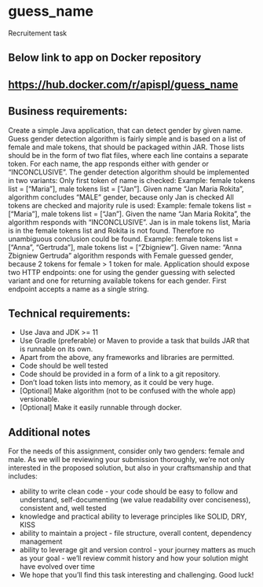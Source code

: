 # guess_name
Recruitement task
## Below link to app on Docker repository
## https://hub.docker.com/r/apispl/guess_name

## Business requirements:

Create a simple Java application, that can detect gender by given name. Guess gender detection algorithm is fairly simple and is based on a list of female and male tokens,
that should be packaged within JAR. Those lists should be in the form of two flat files, where each line contains a separate token. For each name,
the app responds either with gender or “INCONCLUSIVE”. The gender detection algorithm should be implemented in two variants: 
Only first token of name is checked: 
Example: female tokens list = [“Maria”], male tokens list = [“Jan”]. Given name “Jan Maria Rokita”, algorithm concludes “MALE” gender, because only Jan is checked
All tokens are checked and majority rule is used:
Example: female tokens list =  [“Maria”],  male tokens list =  [“Jan”]. Given the name “Jan Maria Rokita”, the algorithm responds with “INCONCLUSIVE”. Jan is in male tokens list, Maria is in the female tokens list and Rokita is not found. Therefore no unambiguous conclusion could be found.
Example: female tokens list = [“Anna”, “Gertruda”], male tokens list = [“Zbigniew”]. Given name: “Anna Zbigniew Gertruda” algorithm responds with Female guessed gender, because 2 tokens for female > 1 token for male.
Application should expose two HTTP endpoints: one for using the gender guessing with selected variant and one for returning available tokens for each gender. First endpoint accepts a name as a single string.


## Technical requirements:

* Use Java and JDK >= 11
* Use Gradle (preferable) or Maven to provide a task that builds JAR that is runnable on its own.
* Apart from the above, any frameworks and libraries are permitted.
* Code should be well tested
* Code should be provided in a form of a link to a git repository.
* Don’t load token lists into memory, as it could be very huge.
* [Optional] Make algorithm (not to be confused with the whole app) versionable.
* [Optional] Make it easily runnable through docker.

## Additional notes

For the needs of this assignment, consider only two genders: female and male.
As we will be reviewing your submission thoroughly, we’re not only interested in the proposed solution, but also in your craftsmanship and that includes:
* ability to write clean code - your code should be easy to follow and understand, self-documenting (we value readability over conciseness), consistent and, well tested 
* knowledge and practical ability to leverage principles like SOLID, DRY, KISS
* ability to maintain a project - file structure, overall content, dependency management
* ability to leverage git and version control - your journey matters as much as your goal - we’ll review commit history and how your solution might have evolved over time
* We hope that you’ll find this task interesting and challenging. Good luck!
